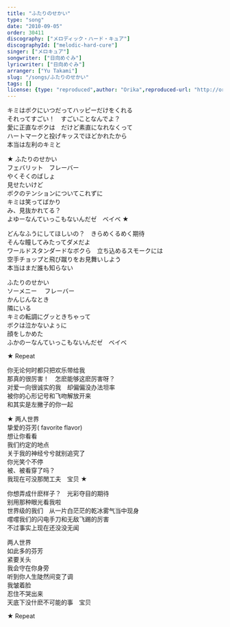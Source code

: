```yaml
---
title: "ふたりのせかい"
type: "song"
date: "2010-09-05"
order: 30411
discography: ["メロディック・ハード・キュア"]
discographyId: ["melodic-hard-cure"]
singer: ["メロキュア"]
songwriter: ["日向めぐみ"]
lyricwriter: ["日向めぐみ"]
arranger: ["Yu Takami"]
slug: "/songs/ふたりのせかい"
tags: []
license: {type: "reproduced",author: "Orika",reproduced-url: "http://orikamushi.myweb.hinet.net/",reproduced-website: "織歌蟲網站"}
---
```


キミはボクにいつだってハッピーだけをくれる   
それってすごい！　すごいことなんでよ？   
愛に正直なボクは　だけど素直になれなくって   
ハートマークと投げキッスでほどかれたから   
本当は左利のキミと   
  
★ ふたりのせかい   
フェバリット　フレーバー   
やくそくのばしょ   
見せたいけど   
ボクのテンションについてこれずに   
キミは笑ってばかり   
み、見抜かれてる？   
よゆーなんていっこもないんだゼ　ベイベ ★   
  
どんなふうにしてほしいの？　きらめくるめく期待   
そんな瞳してみたってダメだよ   
ワールドスタンダードなボクら　立ち込めるスモークには   
空手チョップと飛び蹴りをお見舞いしよう   
本当はまだ誰も知らない   
  
ふたりのせかい   
ソーメニー　 フレーバー   
かんじんなとき   
隣にいる   
キミの転調にグッときちゃって   
ボクは泣かないよぅに   
顔をしかめた   
ふかのーなんていっこもないんだゼ　ベイベ   
  
★ Repeat  
  
  <!-- 翻译 -->

你无论何时都只把欢乐带给我  
那真的很厉害！　怎麽能够这麽厉害呀？   
对爱一向很诚实的我　却偏偏没办法坦率  
被你的心形记号和飞吻解放开来  
和其实是左撇子的你一起  
  
★ 两人世界  
挚爱的芬芳( favorite flavor)  
想让你看看  
我们约定的地点  
关于我的神经兮兮就别追究了  
你光笑个不停  
被、被看穿了吗？   
我现在可没那閒工夫　宝贝 ★   
  
你想弄成什麽样子？　光彩夺目的期待  
别用那种眼光看我啦  
世界级的我们　从一片白茫茫的乾冰雾气当中现身  
嚐嚐我们的闪电手刀和无敌飞踢的厉害  
不过事实上现在还没没无闻  
  
两人世界  
如此多的芬芳  
紧要关头  
我会守在你身旁  
听到你人生陡然间变了调  
我皱着脸  
忍住不哭出来  
天底下没什麽不可能的事　宝贝  
  
★ Repeat

